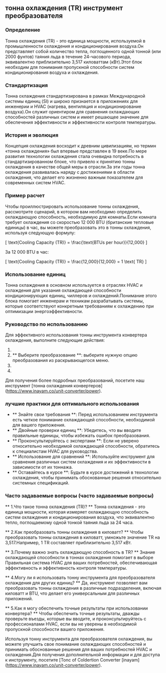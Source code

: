 ## тонна охлаждения (TR) инструмент преобразователя

### Определение
Тонна охлаждения (TR) - это единица мощности, используемой в промышленности охлаждения и кондиционирования воздуха.Он представляет собой количество тепла, поглощенного одной тонной (или 2000 фунтов) таяния льда в течение 24-часового периода, эквивалентно приблизительно 3,517 киловаттам (кВт).Этот блок необходим для понимания пропускной способности систем кондиционирования воздуха и охлаждения.

### Стандартизация
Тонна охлаждения стандартизирована в рамках Международной системы единиц (SI) и широко признается в приложениях для инженерии и HVAC (нагрева, вентиляция и кондиционирование воздуха).Он служит ориентиром для сравнения охлаждающих способностей различных систем и имеет решающее значение для обеспечения эффективности и эффективности контроля температуры.

### История и эволюция
Концепция охлаждения восходит к древним цивилизациям, но термин «тонна охлаждения» был впервые представлен в 19 веке.По мере развития технологии охлаждения стала очевидна потребность в стандартизированном блоке, что привело к принятию тонны охлаждения в качестве общей меры в отрасли.За эти годы тонна охлаждения развивалась наряду с достижениями в области охлаждения, что делает его жизненно важным показателем для современных систем HVAC.

### Пример расчет
Чтобы проиллюстрировать использование тонны охлаждения, рассмотрите сценарий, в котором вам необходимо определить охлаждающую способность, необходимую для комнаты.Если комната требует охлаждения со скоростью 12 000 BTU (британские тепловые единицы) в час, вы можете преобразовать это в тонны охлаждения, используя следующую формулу:

\[ \text{Cooling Capacity (TR)} = \frac{\text{BTUs per hour}}{12,000} \]

За 12 000 BTU в час:

\[ \text{Cooling Capacity (TR)} = \frac{12,000}{12,000} = 1 \text{ TR} \]

### Использование единиц
Тонна охлаждения в основном используется в отраслях HVAC и охлаждения для указания охлаждающей способности кондиционирующих единиц, чиллеров и охлаждений.Понимание этого блока помогает инженерам и техникам разрабатывать системы, которые соответствуют конкретным требованиям к охлаждению при оптимизации энергоэффективности.

### Руководство по использованию
Для эффективного использования тонны инструмента конвертера охлаждения, выполните следующие действия:

1.
2. ** Выберите преобразование **: выберите нужную опцию преобразования из раскрывающегося меню.
3.
4.

Для получения более подробных преобразований, посетите наш инструмент [тонна охлаждения конвертеров] (https://www.inayam.co/unit-converter/power).

### лучшие практики для оптимального использования
- ** Знайте свои требования **: Перед использованием инструмента есть четкое понимание охлаждающей способности, необходимой для вашего приложения.
- ** Двойные проверки единиц **: Убедитесь, что вы вводите правильные единицы, чтобы избежать ошибок преобразования.
- ** Проконсультируйтесь с экспертами **: Если не уверено относительно необходимой охлаждающей способности, обратитесь к специалистам HVAC для руководства.
- ** Использование для сравнений **: Используйте инструмент для сравнения различных систем охлаждения и их эффективности в зависимости от их тоннажа.
- ** Оставайтесь в курсе **: Будьте в курсе достижений в технологии охлаждения, чтобы принимать обоснованные решения относительно системных спецификаций.

### Часто задаваемые вопросы (часто задаваемые вопросы)

** 1.Что такое тонна охлаждения (TR)? **
Тонна охлаждения - это единица мощности, которая измеряет охлаждающую способность систем охлаждения и кондиционирования воздуха, что эквивалентно тепло, поглощаемому одной тонкой таяния льда за 24 часа.

** 2.Как преобразовать тонны охлаждения в киловатт? **
Чтобы преобразовать тонны охлаждения в киловатт, умножьте значение TR на 3,517.Например, 1 TR составляет приблизительно 3,517 кВт.

** 3.Почему важно знать охлаждающую способность в TR? **
Знание охлаждающей способности в тоннах охлаждения помогает в выборе Правильная система HVAC для ваших потребностей, обеспечивающая эффективность и эффективность контроля температуры.

** 4.Могу ли я использовать тонну инструмента для преобразователя охлаждения для других единиц? **
Да, инструмент позволяет вам преобразовать тонны охлаждения в различные подразделения, включая киловатт и BTU, что делает его универсальным для различных приложений.

** 5.Как я могу обеспечить точные результаты при использовании конвертера? **
Чтобы обеспечить точные результаты, дважды проверьте въезды, которые вы вводите, и проконсультируйтесь с профессионалами HVAC, если вы не уверены в необходимой пропускной способности вашего приложения.

Используя тонну инструмента для преобразователя охлаждения, вы можете улучшить свое понимание охлаждающих способностей и принимать обоснованные решения для ваших потребностей HVAC и охлаждения.Для получения дополнительной информации и для доступа к инструменту, посетите [Tonc of Coldertion Converter [inayam] (https://www.inayam.co/unit-converter/power).
